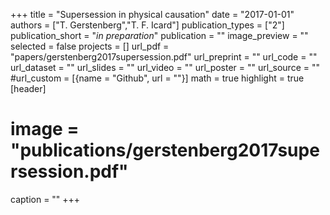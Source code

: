 +++
title = "Supersession in physical causation"
date = "2017-01-01"
authors = ["T. Gerstenberg","T. F. Icard"]
publication_types = ["2"]
publication_short = "_in preparation_"
publication = ""
image_preview = ""
selected = false
projects = []
url_pdf = "papers/gerstenberg2017supersession.pdf"
url_preprint = ""
url_code = ""
url_dataset = ""
url_slides = ""
url_video = ""
url_poster = ""
url_source = ""
#url_custom = [{name = "Github", url = ""}]
math = true
highlight = true
[header]
# image = "publications/gerstenberg2017supersession.pdf"
caption = ""
+++

